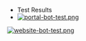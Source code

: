 * Test Results
* [![portal-bot-test.png](https://i.postimg.cc/k4Mx9tg2/portal-bot-test.png)](https://postimg.cc/yJ5Jyx9K)

[![website-bot-test.png](https://i.postimg.cc/k5Jss5tv/website-bot-test.png)](https://postimg.cc/v4K5Hbh4)